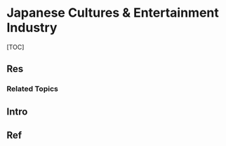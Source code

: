 # Japanese Cultures & Entertainment Industry

[TOC]



## Res
### Related Topics



## Intro



## Ref

